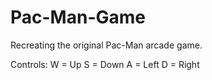 # Pac-Man-Game
Recreating the original Pac-Man arcade game.

Controls:
W = Up
S = Down
A = Left
D = Right
